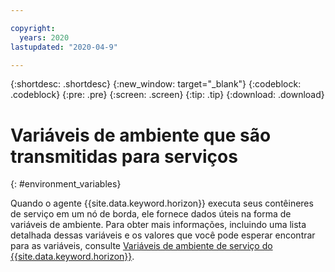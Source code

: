```yaml
---

copyright:
  years: 2020
lastupdated: "2020-04-9"

---
```


{:shortdesc: .shortdesc}
{:new_window: target="_blank"}
{:codeblock: .codeblock}
{:pre: .pre}
{:screen: .screen}
{:tip: .tip}
{:download: .download}

# Variáveis de ambiente que são transmitidas para serviços
{: #environment_variables}

Quando o agente {{site.data.keyword.horizon}} executa seus contêineres de serviço em um nó de borda, ele fornece dados úteis na forma de variáveis de ambiente. Para obter mais informações, incluindo uma lista detalhada dessas variáveis e os valores que você pode esperar encontrar para as variáveis, consulte [Variáveis de ambiente de serviço do {{site.data.keyword.horizon}}](https://github.com/open-horizon/anax/blob/master/docs/managed_workloads.md).
